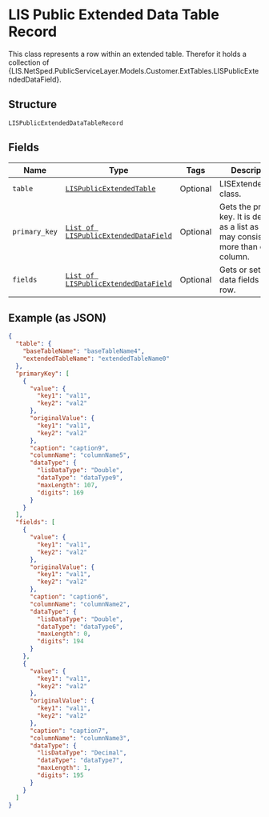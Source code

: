 
# LIS Public Extended Data Table Record

This class represents a row within an extended table. Therefor it holds a
collection of {LIS.NetSped.PublicServiceLayer.Models.Customer.ExtTables.LISPublicExtendedDataField}.

## Structure

`LISPublicExtendedDataTableRecord`

## Fields

| Name | Type | Tags | Description |
|  --- | --- | --- | --- |
| `table` | [`LISPublicExtendedTable`](../../doc/models/lis-public-extended-table.md) | Optional | LISExtendedTable class. |
| `primary_key` | [`List of LISPublicExtendedDataField`](../../doc/models/lis-public-extended-data-field.md) | Optional | Gets the primary key. It is delivered as a list as the pk may consist of<br>more than one column. |
| `fields` | [`List of LISPublicExtendedDataField`](../../doc/models/lis-public-extended-data-field.md) | Optional | Gets or sets the data fields of this row. |

## Example (as JSON)

```json
{
  "table": {
    "baseTableName": "baseTableName4",
    "extendedTableName": "extendedTableName0"
  },
  "primaryKey": [
    {
      "value": {
        "key1": "val1",
        "key2": "val2"
      },
      "originalValue": {
        "key1": "val1",
        "key2": "val2"
      },
      "caption": "caption9",
      "columnName": "columnName5",
      "dataType": {
        "lisDataType": "Double",
        "dataType": "dataType9",
        "maxLength": 107,
        "digits": 169
      }
    }
  ],
  "fields": [
    {
      "value": {
        "key1": "val1",
        "key2": "val2"
      },
      "originalValue": {
        "key1": "val1",
        "key2": "val2"
      },
      "caption": "caption6",
      "columnName": "columnName2",
      "dataType": {
        "lisDataType": "Double",
        "dataType": "dataType6",
        "maxLength": 0,
        "digits": 194
      }
    },
    {
      "value": {
        "key1": "val1",
        "key2": "val2"
      },
      "originalValue": {
        "key1": "val1",
        "key2": "val2"
      },
      "caption": "caption7",
      "columnName": "columnName3",
      "dataType": {
        "lisDataType": "Decimal",
        "dataType": "dataType7",
        "maxLength": 1,
        "digits": 195
      }
    }
  ]
}
```

